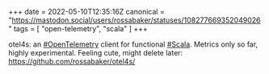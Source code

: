 +++
date = 2022-05-10T12:35:16Z
canonical = "https://mastodon.social/users/rossabaker/statuses/108277669352049026"
tags = [ "open-telemetry", "scala" ]
+++

<p>otel4s: an <a href="https://mastodon.social/tags/OpenTelemetry" class="mention hashtag" rel="tag">#<span>OpenTelemetry</span></a> client for functional <a href="https://mastodon.social/tags/Scala" class="mention hashtag" rel="tag">#<span>Scala</span></a>.  Metrics only so far,  highly experimental.  Feeling cute, might delete later:<br /><a href="https://github.com/rossabaker/otel4s/" target="_blank" rel="nofollow noopener noreferrer"><span class="invisible">https://</span><span class="">github.com/rossabaker/otel4s/</span><span class="invisible"></span></a></p>
